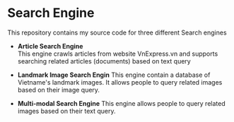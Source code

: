 # Search Engine
This repository contains my source code for three different Search engines

* **Article Search Engine**  
This engine crawls articles from website VnExpress.vn and supports searching related articles (documents) based on text query



* **Landmark Image Search Engin**
This engine contain a database of Vietname's landmark images. It allows people to query related images based on their image query.

* **Multi-modal Search Engine**
This engine allows people to query related images based on their text query.

